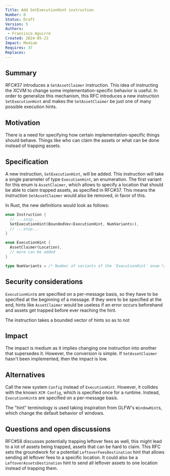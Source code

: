 ```yaml
---
Title: Add SetExecutionHint instruction
Number: 0
Status: Draft
Version: 5
Authors:
 - Francisco Aguirre
Created: 2024-05-23
Impact: Medium
Requires: 37
Replaces:
---
```


## Summary

RFC#37 introduces a `SetAssetClaimer` instruction.
This idea of instructing the XCVM to change some implementation-specific behavior is useful.
In order to generalize this mechanism, this RFC introduces a new instruction `SetExecutionHint`
and makes the `SetAssetClaimer` be just one of many possible execution hints.

## Motivation

There is a need for specifying how certain implementation-specific things should behave.
Things like who can claim the assets or what can be done instead of trapping assets.

## Specification

A new instruction, `SetExecutionHint`, will be added.
This instruction will take a single parameter of type `ExecutionHint`, an enumeration.
The first variant for this enum is `AssetClaimer`, which allows to specify a location that should be able to claim trapped assets,
as specified in RFC#37.
This means the instruction `SetAssetClaimer` would also be removed, in favor of this.

In Rust, the new definitions would look as follows:

```rust
enum Instruction {
  // ...snip...
  SetExecutionHint(BoundedVec<ExecutionHint, NumVariants>),
  // ...snip...
}

enum ExecutionHint {
  AssetClaimer(Location),
  // more can be added
}

type NumVariants = /* Number of variants of the `ExecutionHint` enum */;
```

## Security considerations

`ExecutionHint`s are specified on a per-message basis, so they have to be specified at the beginning of a message.
If they were to be specified at the end, hints like `AssetClaimer` would be useless if an error occurs beforehand and assets get trapped before ever reaching the hint.

The instruction takes a bounded vector of hints so as to not 

## Impact

The impact is medium as it implies changing one instruction into another that supersedes it.
However, the conversion is simple.
If `SetAssetClaimer` hasn't been implemented, then the impact is low.

## Alternatives

Call the new system `Config` instead of `ExecutionHint`.
However, it collides with the known `XCM Config`, which is specified once for a runtime.
Instead, `ExecutionHint`s are specified on a per-message basis.

The "hint" terminology is used taking inspiration from GLFW's `WindowHint`s, which change the default
behavior of windows.

## Questions and open discussions

RFC#58 discusses potentially trapping leftover fees as well, this might lead to a lot of assets being trapped,
assets that can be hard to claim.
This RFC sets the groundwork for a potential `LeftoverFeesDestination` hint that allows sending all
leftover fees to a specific location.
It could also be a `LeftoverAssetsDestination` hint to send all leftover assets to one location instead of trapping them.
